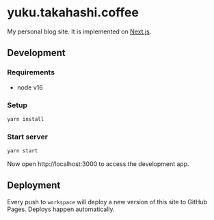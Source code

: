 # yuku.takahashi.coffee

My personal blog site. It is implemented on [Next.js](https://nextjs.org).

## Development

### Requirements

- node v16

### Setup

```bash
yarn install
```

### Start server

```bash
yarn start
```

Now open http://localhost:3000 to access the development app.

## Deployment

Every push to `workspace` will deploy a new version of this site to GitHub Pages. Deploys happen automatically.
